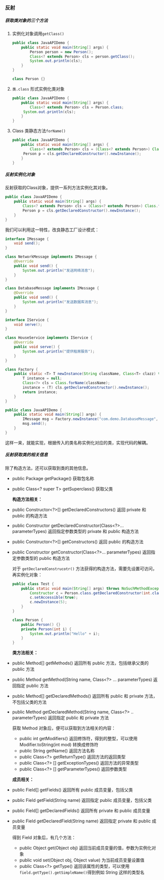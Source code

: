 ### 反射

##### 获取类对象的三个方法

1. 实例化对象调用`getClass()`

   ```java
   public class JavaAPIDemo {
       public static void main(String[] args) {
           Person person = new Person();
           Class<? extends Person> cls = person.getClass();
           System.out.println(cls);
       }
   }
   
   class Person {}
   ```

2. `类.class` 形式实例化类对象

   ```java
   public class JavaAPIDemo {
       public static void main(String[] args) {
           Class<? extends Person> cls = Person.class;
       	System.out.println(cls);
       }
   }
   ```

3. Class 类静态方法`forName()`

   ```java
   public class JavaAPIDemo {
       public static void main(String[] args) {
           Class<? extends Person> cls = (Class<? extends Person>) Class.forName("ADV.Person");
       	Person p = cls.getDeclaredConstructor().newInstance();
       }
   }
   ```

##### 反射实例化对象

反射获取的Class对象，提供一系列方法实例化其对象。

```java
public class JavaAPIDemo {
    public static void main(String[] args) {
        Class<? extends Person> cls = (Class<? extends Person>) Class.forName("ADV.Person");
    	Person p = cls.getDeclaredConstructor().newInstance();
    }
}
```

我们可以利用这一特性，改良静态工厂设计模式：

```java
interface IMessage {
    void send();
}

class NetworkMessage implements IMessage {
    @Override
    public void send() {
        System.out.println("发送网络消息");
    }
}

class DatabaseMessage implements IMessage {
    @Override
    public void send() {
        System.out.println("发送数据库消息");
    }
}
```

```java
interface IService {
    void serve();
}

class HouseService implements IService {
    @Override
    public void serve() {
        System.out.println("提供租房服务");
    }
}
```

```java
class Factory {
    public static <T> T newInstance(String className, Class<T> clazz) throws Exception {
        T instance = null;
        Class<?> cls = Class.forName(className);
        instance = (T) cls.getDeclaredConstructor().newInstance();
        return instance;
    }
}
```

```java
public class JavaAPIDemo {
    public static void main(String[] args) {
        IMessage msg = Factory.newInstance("com.demo.DatabaseMessage", IMessage.class);
        msg.send();
    }
}
```

这样一来，就能实现，根据传入的类名称实例化对应的类，实现代码的解耦。

##### 反射获取类的相关信息

除了构造方法，还可以获取到类的其他信息。

- public Package getPackage()    获取包名称

- public Class<? super T> getSuperclass()    获取父类

  **构造方法相关：**

- public Constructor<?>[] getDeclaredConstructors()   返回 private 和 public 的构造方法

- public Constructor<T> getDeclaredConstructor(Class<?>... parameterTypes)  返回指定参数类型的 private 和 public 构造方法

- public Constructor<?>[] getConstructors() 返回 public 的构造方法

- public Constructor<T> getConstructor(Class<?>... parameterTypes) 返回指定参数类型的 public 构造方法

  对于 `getDeclaredConstrucotr()` 方法获得的构造方法，需要先设置可访问，再实例化对象：

  ```java
  public class Test {
      public static void main(String[] args) throws NoSuchMethodException, IllegalAccessException, InvocationTargetException, InstantiationException {
          Constructor c = Person.class.getDeclaredConstructor(int.class);
          c.setAccessible(true);
          c.newInstance(5);
      }
  }
  
  class Person {
      public Person() {}
      private Person(int i) {
          System.out.println("Hello" + i);
      }
  }
  ```

  **类方法相关：**

- public Method[] getMethods() 返回所有 public 方法，包括继承父类的 public 方法

- public Method getMethod(String name, Class<?> ... parameterTypes) 返回指定 public 方法

- public Method[] getDeclaredMethods() 返回所有 public 和 private 方法，不包括父类的方法

- public Method getDeclaredMethod(String name, Class<?> .. parameterTypes) 返回指定 public 和 private 方法

  获取 Method 对象后，便可以获取到方法相关的内容：

  - public int getModifiers() 返回修饰符，得到的整型，可以使用 Modifier.toString(int mod) 转换成修饰符
  - public String getName() 返回方法名称
  - public Class<?> getReturnType() 返回方法的返回类型
  - public Class<?> [] getExceptionTypes() 返回方法的异常类型
  - public Class<?> [] getParameterTypes() 返回参数类型

  **成员相关：**

- public Field[] getFields() 返回所有 public 成员变量，包括父类

- public Field getField(String name) 返回指定 public 成员变量，包括父类

- public Field[] getDeclaredFields() 返回所有 private 和 public 成员变量

- public Field getDeclaredField(String name) 返回指定 private 和 public 成员变量

  得到 Field 对象后，有几个方法：

  - public Object get(Object obj) 返回当前成员变量的值，参数为实例化对象
  - public void set(Object obj, Object value) 为当前成员变量设置值
  - public Class<?> getType() 返回该属性的类型，可以使用 `field.getType().getSimpleName()`得到例如 String 这样的类型名

